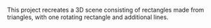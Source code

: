 This project recreates a 3D scene consisting of rectangles made from triangles, with one rotating rectangle and additional lines.
